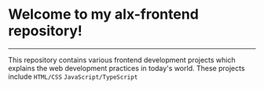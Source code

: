 # Welcome to my alx-frontend repository!
-------------
This repository contains various frontend development projects 
which explains the  web development practices in today's world.
These projects include `HTML/CSS` `JavaScript/TypeScript`
